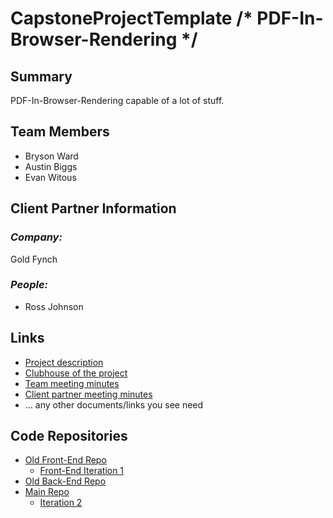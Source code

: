 # CapstoneProjectTemplate /* PDF-In-Browser-Rendering */

## **Summary**

PDF-In-Browser-Rendering capable of a lot of stuff.

## **Team Members**

- Bryson Ward
- Austin Biggs
- Evan Witous

## **Client Partner Information**

### *Company:*
Gold Fynch

### *People:*
- Ross Johnson

## **Links**

- [Project description](ProjectDescription.md)
- [Clubhouse of the project](https://app.clubhouse.io/pdfinbrowserrendering/epics)
- [Team meeting minutes](MeetingMinutes/Team)
- [Client partner meeting minutes](MeetingMinutes/ClientPartner)
- ... any other documents/links you see need

## **Code Repositories**

- [Old Front-End Repo](https://github.com/EvanWitous/PDF_In_Broswer_Front_End)
    - [Front-End Iteration 1](https://github.com/EvanWitous/PDF_In_Broswer_Front_End/releases/tag/v-0.1)
- [Old Back-End Repo](https://github.com/abbiggs/Pdf_In_Browser_Backend)
- [Main Repo](https://github.com/abbiggs/PDF_ASP.Net)
    - [Iteration 2](https://github.com/abbiggs/PDF_ASP.Net/releases/tag/iteration2)
